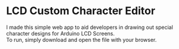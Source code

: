 ﻿# LCD Custom Character Editor
 I made this simple web app to aid developers in drawing out special character designs for Arduino LCD Screens.<br>To run, simply download and open the file with your browser.

